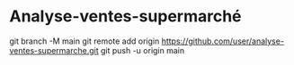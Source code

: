 # Analyse-ventes-supermarché
git branch -M main
git remote add origin https://github.com/user/analyse-ventes-supermarche.git
git push -u origin main

